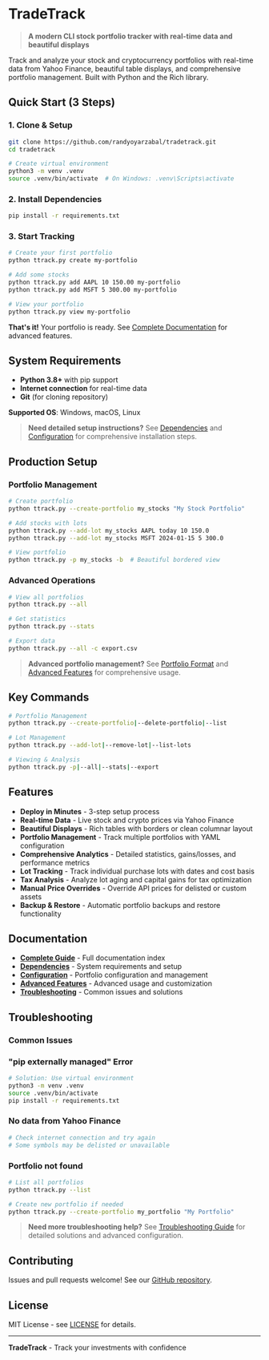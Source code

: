 # TradeTrack

> **A modern CLI stock portfolio tracker with real-time data and beautiful displays**

Track and analyze your stock and cryptocurrency portfolios with real-time data from Yahoo Finance, beautiful table displays, and comprehensive portfolio management. Built with Python and the Rich library.

## Quick Start (3 Steps)

### 1. Clone & Setup

```bash
git clone https://github.com/randyoyarzabal/tradetrack.git
cd tradetrack

# Create virtual environment
python3 -m venv .venv
source .venv/bin/activate  # On Windows: .venv\Scripts\activate
```

### 2. Install Dependencies

```bash
pip install -r requirements.txt
```

### 3. Start Tracking

```bash
# Create your first portfolio
python ttrack.py create my-portfolio

# Add some stocks
python ttrack.py add AAPL 10 150.00 my-portfolio
python ttrack.py add MSFT 5 300.00 my-portfolio

# View your portfolio
python ttrack.py view my-portfolio
```

**That's it!** Your portfolio is ready. See [Complete Documentation](docs/index.md) for advanced features.

## System Requirements

- **Python 3.8+** with pip support
- **Internet connection** for real-time data
- **Git** (for cloning repository)

**Supported OS**: Windows, macOS, Linux

> **Need detailed setup instructions?** See [Dependencies](docs/dependencies.md) and [Configuration](docs/configuration.md) for comprehensive installation steps.

## Production Setup

### Portfolio Management

```bash
# Create portfolio
python ttrack.py --create-portfolio my_stocks "My Stock Portfolio"

# Add stocks with lots
python ttrack.py --add-lot my_stocks AAPL today 10 150.0
python ttrack.py --add-lot my_stocks MSFT 2024-01-15 5 300.0

# View portfolio
python ttrack.py -p my_stocks -b  # Beautiful bordered view
```

### Advanced Operations

```bash
# View all portfolios
python ttrack.py --all

# Get statistics
python ttrack.py --stats

# Export data
python ttrack.py --all -c export.csv
```

> **Advanced portfolio management?** See [Portfolio Format](docs/portfolio-format.md) and [Advanced Features](docs/advanced-features.md) for comprehensive usage.

## Key Commands

```bash
# Portfolio Management
python ttrack.py --create-portfolio|--delete-portfolio|--list

# Lot Management
python ttrack.py --add-lot|--remove-lot|--list-lots

# Viewing & Analysis
python ttrack.py -p|--all|--stats|--export
```

## Features

- **Deploy in Minutes** - 3-step setup process
- **Real-time Data** - Live stock and crypto prices via Yahoo Finance
- **Beautiful Displays** - Rich tables with borders or clean columnar layout
- **Portfolio Management** - Track multiple portfolios with YAML configuration
- **Comprehensive Analytics** - Detailed statistics, gains/losses, and performance metrics
- **Lot Tracking** - Track individual purchase lots with dates and cost basis
- **Tax Analysis** - Analyze lot aging and capital gains for tax optimization
- **Manual Price Overrides** - Override API prices for delisted or custom assets
- **Backup & Restore** - Automatic portfolio backups and restore functionality

## Documentation

- **[Complete Guide](docs/index.md)** - Full documentation index
- **[Dependencies](docs/dependencies.md)** - System requirements and setup
- **[Configuration](docs/configuration.md)** - Portfolio configuration and management
- **[Advanced Features](docs/advanced-features.md)** - Advanced usage and customization
- **[Troubleshooting](docs/troubleshooting.md)** - Common issues and solutions

## Troubleshooting

### Common Issues

### "pip externally managed" Error

```bash
# Solution: Use virtual environment
python3 -m venv .venv
source .venv/bin/activate
pip install -r requirements.txt
```

### No data from Yahoo Finance

```bash
# Check internet connection and try again
# Some symbols may be delisted or unavailable
```

### Portfolio not found

```bash
# List all portfolios
python ttrack.py --list

# Create new portfolio if needed
python ttrack.py --create-portfolio my_portfolio "My Portfolio"
```

> **Need more troubleshooting help?** See [Troubleshooting Guide](docs/troubleshooting.md) for detailed solutions and advanced configuration.

## Contributing

Issues and pull requests welcome! See our [GitHub repository](https://github.com/randyoyarzabal/tradetrack).

## License

MIT License - see [LICENSE](LICENSE) for details.

---

**TradeTrack** - Track your investments with confidence
